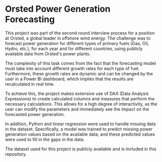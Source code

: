 # Orsted Power Generation Forecasting
This project was part of the second round interview process for a position at Orsted, a global leader in offshore wind energy. The challenge was to forecast power generation for different types of primary fuels (Gas, Oil, Hydro, etc.), for each year and for different countries, using publicly available data from Orsted's power plants.

The complexity of this task comes from the fact that the forecasting model must take into account different growth rates for each type of fuel. Furthermore, these growth rates are dynamic and can be changed by the user in a Power BI dashboard, which implies that the results are recalculated in real time.

To achieve this, the project makes extensive use of DAX (Data Analysis Expressions) to create calculated columns and measures that perform the necessary calculations. This allows for a high degree of interactivity, as the user can modify the parameters and immediately see the impact on the forecasted power generation.

In addition, Python and linear regression were used to handle missing data in the dataset. Specifically, a model was trained to predict missing power generation values based on the available data, and these predicted values were used to fill in the gaps in the data.

The dataset used for this project is publicly available and is included in this repository.
